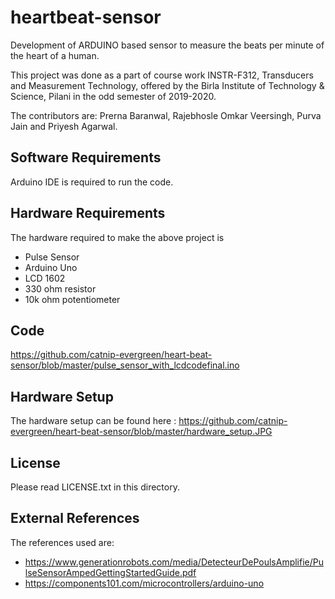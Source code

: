 heartbeat-sensor
============

Development of ARDUINO based sensor to measure the beats per minute of the heart of a human. 

This project was done as a part of course work INSTR-F312, Transducers and Measurement Technology, offered by the Birla Institute of Technology & Science, Pilani in the odd semester of 2019-2020. 

The contributors are: Prerna Baranwal, Rajebhosle Omkar Veersingh, Purva Jain and Priyesh Agarwal.

Software Requirements
--------------------------------

Arduino IDE is required to run the code. 

Hardware Requirements
------------

The hardware required to make the above project is 

  * Pulse Sensor
  * Arduino Uno
  * LCD 1602
  * 330 ohm resistor
  * 10k ohm potentiometer

Code
------
https://github.com/catnip-evergreen/heart-beat-sensor/blob/master/pulse_sensor_with_lcdcodefinal.ino


Hardware Setup
-------------

The hardware setup can be found here : https://github.com/catnip-evergreen/heart-beat-sensor/blob/master/hardware_setup.JPG


License
-------

Please read LICENSE.txt in this directory.

External References
-------

The references used are: 

  * https://www.generationrobots.com/media/DetecteurDePoulsAmplifie/PulseSensorAmpedGettingStartedGuide.pdf
  * https://components101.com/microcontrollers/arduino-uno


